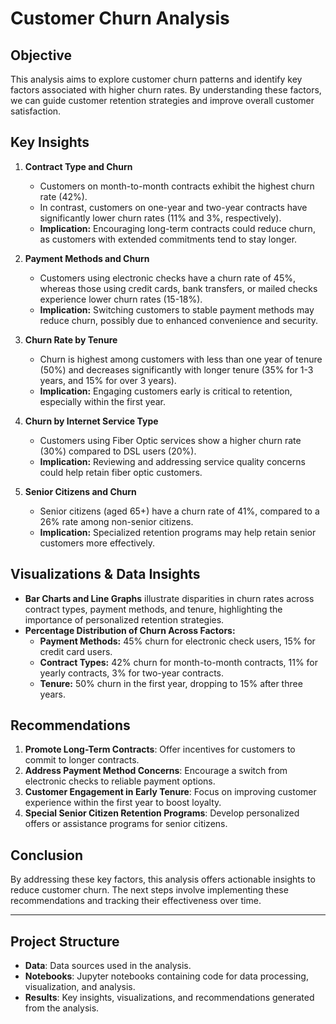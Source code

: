 # Customer Churn Analysis

## Objective
This analysis aims to explore customer churn patterns and identify key factors associated with higher churn rates. By understanding these factors, we can guide customer retention strategies and improve overall customer satisfaction.

## Key Insights

1. **Contract Type and Churn**
   - Customers on month-to-month contracts exhibit the highest churn rate (42%).
   - In contrast, customers on one-year and two-year contracts have significantly lower churn rates (11% and 3%, respectively).
   - **Implication:** Encouraging long-term contracts could reduce churn, as customers with extended commitments tend to stay longer.

2. **Payment Methods and Churn**
   - Customers using electronic checks have a churn rate of 45%, whereas those using credit cards, bank transfers, or mailed checks experience lower churn rates (15-18%).
   - **Implication:** Switching customers to stable payment methods may reduce churn, possibly due to enhanced convenience and security.

3. **Churn Rate by Tenure**
   - Churn is highest among customers with less than one year of tenure (50%) and decreases significantly with longer tenure (35% for 1-3 years, and 15% for over 3 years).
   - **Implication:** Engaging customers early is critical to retention, especially within the first year.

4. **Churn by Internet Service Type**
   - Customers using Fiber Optic services show a higher churn rate (30%) compared to DSL users (20%).
   - **Implication:** Reviewing and addressing service quality concerns could help retain fiber optic customers.

5. **Senior Citizens and Churn**
   
   - Senior citizens (aged 65+) have a churn rate of 41%, compared to a 26% rate among non-senior citizens.
   - **Implication:** Specialized retention programs may help retain senior customers more effectively.

## Visualizations & Data Insights

- **Bar Charts and Line Graphs** illustrate disparities in churn rates across contract types, payment methods, and tenure, highlighting the importance of personalized retention strategies.
- **Percentage Distribution of Churn Across Factors:**
   - **Payment Methods:** 45% churn for electronic check users, 15% for credit card users.
   - **Contract Types:** 42% churn for month-to-month contracts, 11% for yearly contracts, 3% for two-year contracts.
   - **Tenure:** 50% churn in the first year, dropping to 15% after three years.

## Recommendations

1. **Promote Long-Term Contracts**: Offer incentives for customers to commit to longer contracts.
2. **Address Payment Method Concerns**: Encourage a switch from electronic checks to reliable payment options.
3. **Customer Engagement in Early Tenure**: Focus on improving customer experience within the first year to boost loyalty.
4. **Special Senior Citizen Retention Programs**: Develop personalized offers or assistance programs for senior citizens.

## Conclusion
By addressing these key factors, this analysis offers actionable insights to reduce customer churn. The next steps involve implementing these recommendations and tracking their effectiveness over time.

---

## Project Structure
- **Data**: Data sources used in the analysis.
- **Notebooks**: Jupyter notebooks containing code for data processing, visualization, and analysis.
- **Results**: Key insights, visualizations, and recommendations generated from the analysis.



